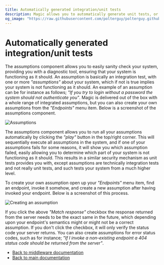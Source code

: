 ```yaml
---
title: Automatically generated integration/unit tests
description: Magic allows you to automatically generate unit tests, or integration tests. The assumptions component allows you to automatically run all such tests to sanity check your system's health.
og_image: "https://raw.githubusercontent.com/polterguy/polterguy.github.io/master/images/og-assumptions.jpg"
---
```


# Automatically generated integration/unit tests

The assumptions component allows you to easily sanity check your system, providing you with a
diagnostic tool, ensuring that your system is functioning as it should. An assumption is basically
an integration test, with one or more _"assumptions"_ about your system, which if not is true
implies your system is not functioning as it should. An example of an assumption can be for instance
as follows; _"If you try to login without a password the system should not authenticate you"_. Magic
is delivered out of the box with a whole range of integrated assumptions, but you can also create your own
assumptions from the _"Endpoints"_ menu item. Below is a screenshot of the assumptions component.

![Assumptions](https://raw.githubusercontent.com/polterguy/polterguy.github.io/master/images/assumptions.jpg)

The assumptions component allows you to run all your assumptions automatically by clicking the _"play"_ button
in the top/right corner. This will sequentially execute all assumptions in the system, and if one of
your assumptions fails for some reasons, it will show you which assumption failed, easily allowing
you to determine which part of your system is not functioning as it should. This results in a similar
security mechanism as unit tests provides you with, except assumptions are technically
integration tests and not really unit tests, and such tests your system from a much higher level.

To create your own assumption open up your _"Endpoints"_ menu item, find an endpoint, invoke it
somehow, and create a new assumption after having invoked your endpoint. Below is a screenshot of this
process.

![Creating an assumption](https://raw.githubusercontent.com/polterguy/polterguy.github.io/master/images/new-assumption.jpg)

If you click the above _"Match response"_ checkbox the response returned from the server needs to be the
exact same in the future, which depending upon your endpoint's semantics might or might not be a correct
assumption. If you don't click the checkbox, it will only verify the status code your server returns.
You can also create assumptions for error status codes, such as for
instance; _"If I invoke a non-existing endpoint a 404 status code should be returned from the server"_.

* [Back to middleware documentation](/documentation/magic/)
* [Back to main documentation](/documentation/)
